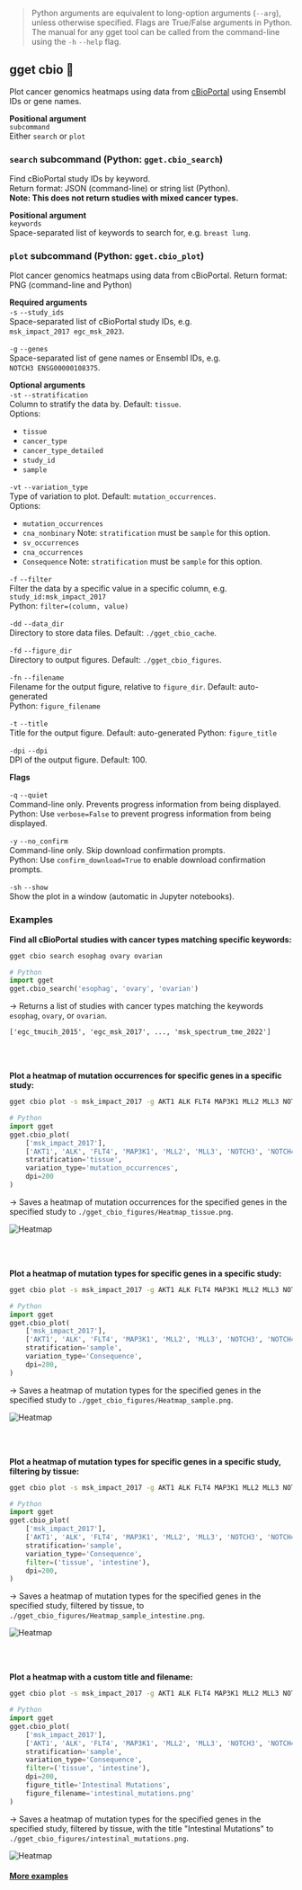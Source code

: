 > Python arguments are equivalent to long-option arguments (`--arg`), unless otherwise specified. Flags are True/False arguments in Python. The manual for any gget tool can be called from the command-line using the `-h` `--help` flag.  
## gget cbio 📖
Plot cancer genomics heatmaps using data from [cBioPortal](https://www.cbioportal.org/) using Ensembl IDs or gene names.

**Positional argument**  
`subcommand`  
Either `search` or `plot`

### `search` subcommand (Python: `gget.cbio_search`)
Find cBioPortal study IDs by keyword.   
Return format: JSON (command-line) or string list (Python).     
**Note: This does not return studies with mixed cancer types.**

**Positional argument**     
`keywords`  
Space-separated list of keywords to search for, e.g. <code>breast&nbsp;lung</code>.

### `plot` subcommand (Python: `gget.cbio_plot`)
Plot cancer genomics heatmaps using data from cBioPortal.
Return format: PNG (command-line and Python)

**Required arguments**  
`-s` `--study_ids`    
Space-separated list of cBioPortal study IDs, e.g. <code>msk_impact_2017&nbsp;egc_msk_2023</code>.

`-g` `--genes`  
Space-separated list of gene names or Ensembl IDs, e.g. <code>NOTCH3&nbsp;ENSG00000108375</code>.

**Optional arguments**  
`-st` `--stratification`    
Column to stratify the data by. Default: `tissue`.  
Options:
- `tissue`
- `cancer_type`
- `cancer_type_detailed`
- `study_id`
- `sample`

`-vt` `--variation_type`    
Type of variation to plot. Default: `mutation_occurrences`.     
Options:
- `mutation_occurrences`
- `cna_nonbinary` Note: `stratification` must be `sample` for this option.
- `sv_occurrences`
- `cna_occurrences`
- `Consequence` Note: `stratification` must be `sample` for this option.

`-f` `--filter`     
Filter the data by a specific value in a specific column, e.g. `study_id:msk_impact_2017`   
Python: `filter=(column, value)`

`-dd` `--data_dir`  
Directory to store data files. Default: `./gget_cbio_cache`.

`-fd` `--figure_dir`    
Directory to output figures. Default: `./gget_cbio_figures`.

`-fn` `--filename`  
Filename for the output figure, relative to `figure_dir`. Default: auto-generated   
Python: `figure_filename`

`-t` `--title`  
Title for the output figure. Default: auto-generated
Python: `figure_title`

`-dpi` `--dpi`  
DPI of the output figure. Default: 100.

**Flags**   

`-q` `--quiet`   
Command-line only. Prevents progress information from being displayed.  
Python: Use `verbose=False` to prevent progress information from being displayed. 

`-y` `--no_confirm`     
Command-line only. Skip download confirmation prompts.  
Python: Use `confirm_download=True` to enable download confirmation prompts.

`-sh` `--show`  
Show the plot in a window (automatic in Jupyter notebooks).
  
  
### Examples

**Find all cBioPortal studies with cancer types matching specific keywords:**   
```bash
gget cbio search esophag ovary ovarian
```
```python
# Python
import gget
gget.cbio_search('esophag', 'ovary', 'ovarian')
```
&rarr; Returns a list of studies with cancer types matching the keywords `esophag`, `ovary`, or `ovarian`.

```
['egc_tmucih_2015', 'egc_msk_2017', ..., 'msk_spectrum_tme_2022']
```

<br/><br/>

**Plot a heatmap of mutation occurrences for specific genes in a specific study:**   
```bash
gget cbio plot -s msk_impact_2017 -g AKT1 ALK FLT4 MAP3K1 MLL2 MLL3 NOTCH3 NOTCH4 PDCD1 RNF43 -st tissue -vt mutation_occurrences -dpi 200 -y
```
```python
# Python
import gget
gget.cbio_plot(
    ['msk_impact_2017'],
    ['AKT1', 'ALK', 'FLT4', 'MAP3K1', 'MLL2', 'MLL3', 'NOTCH3', 'NOTCH4', 'PDCD1', 'RNF43'],
    stratification='tissue',
    variation_type='mutation_occurrences',
    dpi=200
)
```

&rarr; Saves a heatmap of mutation occurrences for the specified genes in the specified study to `./gget_cbio_figures/Heatmap_tissue.png`.

![Heatmap](https://raw.githubusercontent.com/pachterlab/gget/f6b4465eecae0f07c71558f8f6e7b60d36c8d41a/docs/assets/gget_cbio_figure_1.png)

<br/><br/>

**Plot a heatmap of mutation types for specific genes in a specific study:**   
```bash
gget cbio plot -s msk_impact_2017 -g AKT1 ALK FLT4 MAP3K1 MLL2 MLL3 NOTCH3 NOTCH4 PDCD1 RNF43 -st sample -vt Consequence -dpi 200 -y
```
```python
# Python
import gget
gget.cbio_plot(
    ['msk_impact_2017'],
    ['AKT1', 'ALK', 'FLT4', 'MAP3K1', 'MLL2', 'MLL3', 'NOTCH3', 'NOTCH4', 'PDCD1', 'RNF43'],
    stratification='sample',
    variation_type='Consequence',
    dpi=200,
)
```

&rarr; Saves a heatmap of mutation types for the specified genes in the specified study to `./gget_cbio_figures/Heatmap_sample.png`.

![Heatmap](https://raw.githubusercontent.com/pachterlab/gget/f6b4465eecae0f07c71558f8f6e7b60d36c8d41a/docs/assets/gget_cbio_figure_2.png)

<br/><br/>

**Plot a heatmap of mutation types for specific genes in a specific study, filtering by tissue:**
```bash
gget cbio plot -s msk_impact_2017 -g AKT1 ALK FLT4 MAP3K1 MLL2 MLL3 NOTCH3 NOTCH4 PDCD1 RNF43 -st sample -vt Consequence -f tissue:intestine -dpi 200 -y
```
```python
# Python
import gget
gget.cbio_plot(
    ['msk_impact_2017'],
    ['AKT1', 'ALK', 'FLT4', 'MAP3K1', 'MLL2', 'MLL3', 'NOTCH3', 'NOTCH4', 'PDCD1', 'RNF43'],
    stratification='sample',
    variation_type='Consequence',
    filter=('tissue', 'intestine'),
    dpi=200,
)
```

&rarr; Saves a heatmap of mutation types for the specified genes in the specified study, filtered by tissue, to `./gget_cbio_figures/Heatmap_sample_intestine.png`.

![Heatmap](https://raw.githubusercontent.com/pachterlab/gget/ef0e8334d87214c17cbac70713028e7b823bba49/docs/assets/gget_cbio_figure_3.png)

<br/><br/>

**Plot a heatmap with a custom title and filename:**
```bash
gget cbio plot -s msk_impact_2017 -g AKT1 ALK FLT4 MAP3K1 MLL2 MLL3 NOTCH3 NOTCH4 PDCD1 RNF43 -st sample -vt Consequence -f tissue:intestine -dpi 200 -y -t "Intestinal Mutations" -fn intestinal_mutations.png
```
```python
# Python
import gget
gget.cbio_plot(
    ['msk_impact_2017'],
    ['AKT1', 'ALK', 'FLT4', 'MAP3K1', 'MLL2', 'MLL3', 'NOTCH3', 'NOTCH4', 'PDCD1', 'RNF43'],
    stratification='sample',
    variation_type='Consequence',
    filter=('tissue', 'intestine'),
    dpi=200,
    figure_title='Intestinal Mutations',
    figure_filename='intestinal_mutations.png'
)
```

&rarr; Saves a heatmap of mutation types for the specified genes in the specified study, filtered by tissue, with the title "Intestinal Mutations" to `./gget_cbio_figures/intestinal_mutations.png`.

![Heatmap](https://raw.githubusercontent.com/pachterlab/gget/b32c01efefd55d37c19034ce96a86826e30ae3e5/docs/assets/gget_cbio_figure_4.png)
    
#### [More examples](https://github.com/pachterlab/gget_examples)

